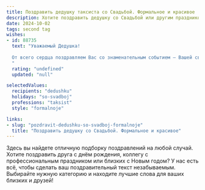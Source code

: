 ```yaml
---
title: Поздравить дедушку таксиста со Свадьбой. Формальное и красивое
description: Хотите поздравить дедушку со Свадьбой или другим праздником? Наш ИИ создаст незабываемое поздравление, а вы обязательно выделитесь среди других.  
date: 2024-10-02
tags: second tag
wishes:
- id: 88735
  text: "Уважаемый Дедушка!
  
  От всего сердца поздравляем Вас со знаменательным событием — Вашей свадьбой! Желаем Вам и Вашей супруге долгих лет совместной жизни, наполненных счастьем, любовью и взаимопониманием. Пусть ваш семейный путь будет лёгким и радостным, а каждое мгновение дарит незабываемые эмоции. Здоровья Вам, благополучия и всего самого наилучшего!  С уважением, [Ваше имя/имя от лица поздравляющих].
  "
  rating: "undefined"
  updated: "null"

selectedValues:
  recipients: "dedushku"
  holidays: "so-svadboj"
  professions: "taksist"
  style: "formalnoje"

links:
- slug: "pozdravit-dedushku-so-svadboj-formalnoje"
  title: "Поздравить дедушку со Свадьбой. Формальное и красивое"
---
```


Здесь вы найдете отличную подборку поздравлений на любой случай. 
Хотите поздравить друга с днём рождения, коллегу с профессиональным праздником или близких с Новым годом? У нас есть всё, чтобы сделать ваш поздравительный текст незабываемым. Выбирайте нужную категорию и находите лучшие слова для ваших близких и друзей!
